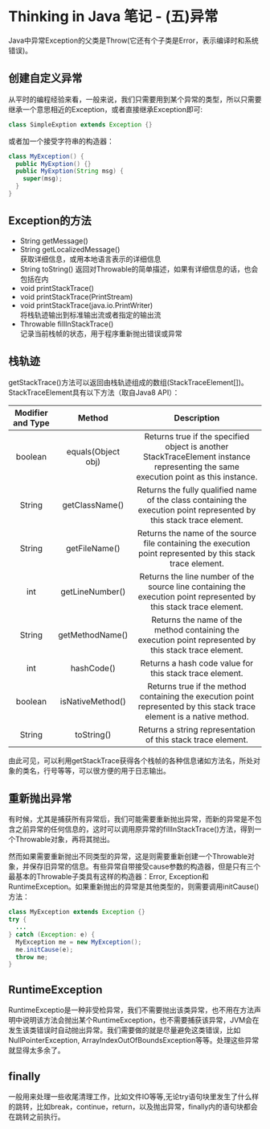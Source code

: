 # Thinking in Java 笔记 - (五)异常
Java中异常Exception的父类是Throw(它还有个子类是Error，表示编译时和系统错误)。

## 创建自定义异常
从平时的编程经验来看，一般来说，我们只需要用到某个异常的类型，所以只需要继承一个意思相近的Exception，或者直接继承Exception即可:

```java
class SimpleExption extends Exception {}
```

或者加一个接受字符串的构造器：

```java
class MyException() {
  public MyExption() {}
  public MyExption(String msg) {
    super(msg);
  }
}
```

## Exception的方法
- String getMessage()
- String getLocalizedMessage()<br>获取详细信息，或用本地语言表示的详细信息
- String toString() 返回对Throwable的简单描述，如果有详细信息的话，也会包括在内
- void printStackTrace()
- void printStackTrace(PrintStream)
- void printStackTrace(java.io.PrintWriter)<br>将栈轨迹输出到标准输出流或者指定的输出流
- Throwable fillInStackTrace()<br>记录当前栈帧的状态，用于程序重新抛出错误或异常

## 栈轨迹
getStackTrace()方法可以返回由栈轨迹组成的数组(StackTraceElement[])。StackTraceElement具有以下方法（取自Java8 API）：

|Modifier and Type |  Method | Description|
|:---:|:---:|:---:|
|boolean |   equals(Object obj) | Returns true if the specified object is another StackTraceElement instance representing the same execution point as this instance.|
|String  |   getClassName()     | Returns the fully qualified name of the class containing the execution point represented by this stack trace element.|
|String  |   getFileName()      | Returns the name of the source file containing the execution point represented by this stack trace element.|
|int     |   getLineNumber()    | Returns the line number of the source line containing the execution point represented by this stack trace element.|
|String  |   getMethodName()    | Returns the name of the method containing the execution point represented by this stack trace element.|
|int     |   hashCode()         | Returns a hash code value for this stack trace element.|
|boolean |   isNativeMethod()   | Returns true if the method containing the execution point represented by this stack trace element is a native method.|
|String  |   toString()         | Returns a string representation of this stack trace element.|

由此可见，可以利用getStackTrace获得各个栈帧的各种信息诸如方法名，所处对象的类名，行号等等，可以很方便的用于日志输出。

## 重新抛出异常
有时候，尤其是捕获所有异常后，我们可能需要重新抛出异常，而新的异常是不包含之前异常的任何信息的，这时可以调用原异常的fillInStackTrace()方法，得到一个Throwable对象，再将其抛出。

然而如果需要重新抛出不同类型的异常，这是则需要重新创建一个Throwable对象，并保存旧异常的信息。有些异常自带接受cause参数的构造器，但是只有三个最基本的Throwable子类具有这样的构造器：Error, Exception和RuntimeException。如果重新抛出的异常是其他类型的，则需要调用initCause()方法：

```java
class MyException extends Exception {}
try {
  ...
} catch (Exception: e) {
  MyException me = new MyException();
  me.initCause(e);
  throw me;
}
```

## RuntimeException
RuntimeExceptio是一种非受检异常，我们不需要抛出该类异常，也不用在方法声明中说明该方法会抛出某个RuntimeException，也不需要捕获该异常，JVM会在发生该类错误时自动抛出异常。我们需要做的就是尽量避免这类错误，比如NullPointerException, ArrayIndexOutOfBoundsException等等。处理这些异常就显得太多余了。

## finally
一般用来处理一些收尾清理工作，比如文件IO等等,无论try语句块里发生了什么样的跳转，比如break，continue，return，以及抛出异常，finally内的语句块都会在跳转之前执行。